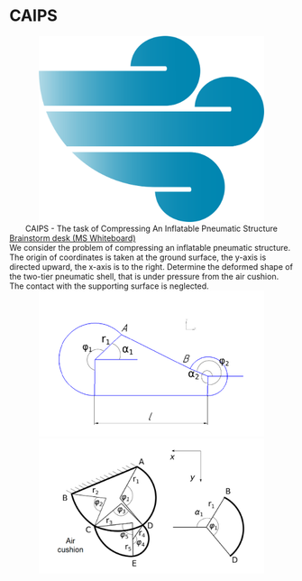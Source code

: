# CAIPS
<body>
    <div align="center">
        <img src="front/img/wing.png" width="400"><br>
        CAIPS - The task of Compressing An Inflatable Pneumatic Structure
    </div>
    <div>
        <a href="https://clck.ru/33sbmd"> Brainstorm desk (MS Whiteboard)</a>
    </div>
    <div>
        We consider the problem of compressing an inflatable pneumatic structure. The origin of coordinates is taken at the ground surface, the y-axis
is directed upward, the x-axis is to the right. Determine the deformed shape of the two-tier pneumatic shell,
that is under pressure from the air cushion. The contact with the supporting surface is neglected.
    </div>
    <div align="center">
        <img src="front/img/image_1.png" width="400"><br>
        <img src="front/img/image_2.png" width="400">
    </div>
    
</body>
